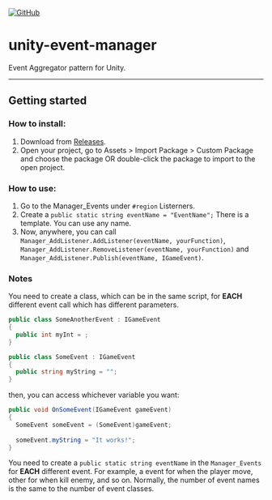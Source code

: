 [![GitHub](https://img.shields.io/github/license/devrafael-source/unity-event-manager)](https://github.com/devrafael-source/unity-event-manager/blob/master/LICENSE)
# unity-event-manager
Event Aggregator pattern for Unity.
___
## Getting started
### How to install:
1. Download from [Releases](https://github.com/devrafael-source/unity-event-manager/files/4944667/devrafael_EventManager.zip).
2. Open your project, go to Assets > Import Package > Custom Package and choose the package OR double-click the package to import to the open project.

### How to use:
1. Go to the Manager_Events under `#region` Listerners.
2. Create a `public static string eventName = "EventName";` 
There is a template. You can use any name.
3. Now, anywhere, you can call ```Manager_AddListener.AddListener(eventName, yourFunction)```, ```Manager_AddListener.RemoveListener(eventName, yourFunction)``` and ```Manager_AddListener.Publish(eventName, IGameEvent)```.

### Notes  
You need to create a class, which can be in the same script, for **EACH** different event call which has different parameters.
```C#
public class SomeAnotherEvent : IGameEvent
{
  public int myInt = ;
}

public class SomeEvent : IGameEvent
{
  public string myString = "";
}
```
then, you can access whichever variable you want:
```C#
public void OnSomeEvent(IGameEvent gameEvent)
{
  SomeEvent someEvent = (SomeEvent)gameEvent;
  
  someEvent.myString = "It works!";
}
```

You need to create a `public static string eventName` in the `Manager_Events` for **EACH** different event. For example, a event for when the player move, other for when kill enemy, and so on. Normally, the number of event names is the same to the number of event classes.

